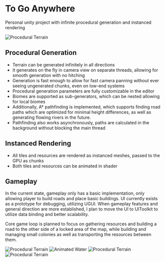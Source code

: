 # To Go Anywhere

Personal unity project with infinite procedural generation and instanced rendering

![Procedural Terrain](https://i.ibb.co/C6Sjqfy/Terrain.png)

## Procedural Generation
- Terrain can be generated infinitely in all directions
- It generates on the fly in camera view on separate threads, allowing for smooth generation with no hitching
- Generation is fast enough to allow for fast camera panning without ever seeing ungenerated chunks, even on low-end systems
- Procedural generation parameters are fully customizable in the editor
- Biomes are supported as sub-generators, which can be nested allowing for local biomes
- Additionally, A* pathfinding is implemented, which supports finding road paths which are optimized for minimal height differences, as well as generating flowing rivers in the future.
- Pathfinding also works asynchronously, paths are calculated in the background without blocking the main thread

## Instanced Rendering
- All tiles and resources are rendered as instanced meshes, passed to the GPU as chunks
- Both tiles and resources can be animated in shader

## Gameplay
In the current state, gameplay only has a basic implementation, only allowing player to build roads and place basic buildings.
UI currently exists as a prototype for debugging, utilizing UGUI. When gameplay features and general direction are more established, I plan to move the UI to UIToolkit to utilize data binding and better scalability.

Core game loop is planned to focus on gathering resources and building a road to the other side of a locked area of the map, while building and managing small colonies as well as transporting the resources between them.

![Procedural Terrain](https://i.ibb.co/MnVG7xD/Mountains.png) 
![Animated Water](https://raw.githubusercontent.com/petepi3/ToGoAnywhere/main/Water.gif) 
![Procedural Terrain](https://github.com/petepi3/ToGoAnywhere/blob/main/Trees.gif?raw=true) 
![Procedural Terrain](https://i.ibb.co/nsWh2G4/Village.png) 
